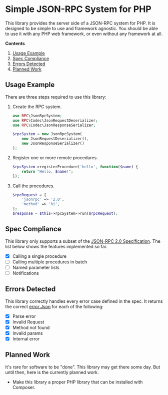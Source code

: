 Simple JSON-RPC System for PHP
==============================

This library provides the server side of a JSON-RPC system for PHP.
It is designed to be simple to use and framework agnostic.
You should be able to use it with any PHP web framework,
or even without any framework at all.

**Contents**

1. [Usage Example](#usage-example)
2. [Spec Compliance](#spec-compliance)
3. [Errors Detected](#errors-detected)
4. [Planned Work](#planned-work)

## Usage Example

There are three steps required to use this library:

1. Create the RPC system.

   ```php
   use RPC\JsonRpcSystem;
   use RPC\Codec\JsonRequestDeserializer;
   use RPC\Codec\JsonResponseSerializer;

   $rpcSystem = new JsonRpcSystem(
       new JsonRequestDeserializer(),
       new JsonResponseSerializer()
   );
   ```

2. Register one or more remote procedures.

   ```php
   $rpcSystem->registerProcedure('hello', function($name) {
       return "Hello, $name!";
   });
   ```

3. Call the procedures.

   ```php
   $rpcRequest = [
       'jsonrpc' => '2.0',
       'method' => 'hi',
   ];
   $response = $this->rpcSystem->run($rpcRequest);
   ```

## Spec Compliance

This library only supports a subset of the [JSON-RPC 2.0 Specification][spec].
The list below shows the features implemented so far.

* [x] Calling a single procedure
* [ ] Calling multiple procedures in batch
* [ ] Named parameter lists
* [ ] Notifications

## Errors Detected

This library correctly handles every error case defined in the spec.
It returns the correct [error Json][spec#error] for each of the following:

* [x] Parse error
* [x] Invalid Request
* [x] Method not found
* [x] Invalid params
* [x] Internal error

## Planned Work

It's rare for software to be "done".
This library may get there some day.
But until then, here is the currently planned work.

* Make this library a proper PHP library that can be installed with Composer.

<!-- References -->
[spec]: http://www.jsonrpc.org/specification
[spec#error]: http://www.jsonrpc.org/specification#error_Json
